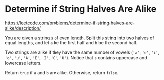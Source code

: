 # Determine if String Halves Are Alike

https://leetcode.com/problems/determine-if-string-halves-are-alike/description/

You are given a string `s` of even length. Split this string into two halves of equal lengths, and let `a` be the first half and `b` be the second half.

Two strings are alike if they have the same number of vowels (`'a'`, `'e'`, `'i'`, `'o'`, `'u'`, `'A'`, `'E'`, `'I'`, `'O'`, `'U'`). Notice that `s` contains uppercase and lowercase letters.

Return `true` if `a` and `b` are alike. Otherwise, return `false`.
